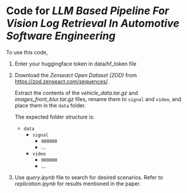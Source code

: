 # Code for *LLM Based Pipeline For Vision Log Retrieval In Automotive Software Engineering*



To use this code, 
  1. Enter your huggingface token in data/hf_token file
  2. Download the *Zenseact Open Dataset (ZOD)* from https://zod.zenseact.com/sequences/.

      Extract the contents of the *vehicle_data.tar.gz* and *images_front_blur.tar.gz* files, rename them to `signal` and `video`, and place them in the `data` folder.
      
      The expected folder structure is:
      
      - `data`
        - `signal`
          - `000000`
          - ...
        - `video`
          - `000000`
          - ...

  3. Use *query.ipynb* file to search for desired scenarios. 
     Refer to  *replication.ipynb* for results mentioned in the paper.

